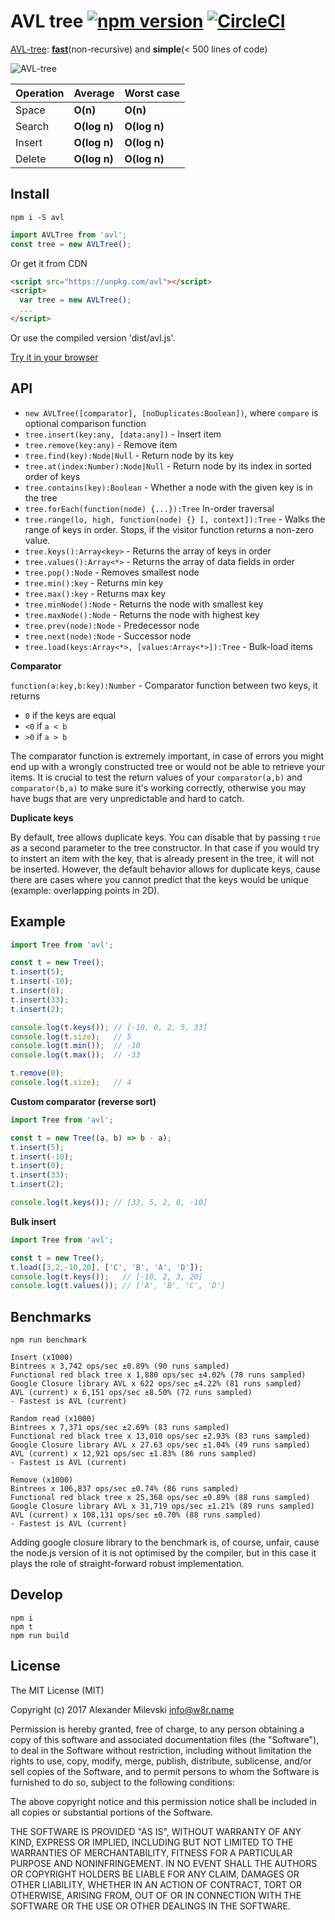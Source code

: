 # AVL tree [![npm version](https://badge.fury.io/js/avl.svg)](https://badge.fury.io/js/avl) [![CircleCI](https://circleci.com/gh/w8r/avl.svg?style=svg)](https://circleci.com/gh/w8r/avl)

[AVL-tree](https://en.wikipedia.org/wiki/AVL_tree): **[fast](#benchmarks)**(non-recursive) and **simple**(< 500 lines of code)

![AVL-tree](https://upload.wikimedia.org/wikipedia/commons/a/ad/AVL-tree-wBalance_K.svg)

| Operation     | Average       | Worst case   |
| ------------- | ------------- | ------------ |
| Space         | **O(n)**      | **O(n)**     |
| Search        | **O(log n)**  | **O(log n)** |
| Insert        | **O(log n)**  | **O(log n)** |
| Delete        | **O(log n)**  | **O(log n)** |


## Install

```shell
npm i -S avl
```

```js
import AVLTree from 'avl';
const tree = new AVLTree();
```

Or get it from CDN
```html
<script src="https://unpkg.com/avl"></script>
<script>
  var tree = new AVLTree();
  ...
</script>
```
Or use the compiled version 'dist/avl.js'.

[Try it in your browser](https://npm.runkit.com/avl)

## API

* `new AVLTree([comparator], [noDuplicates:Boolean])`, where `compare` is optional comparison function
* `tree.insert(key:any, [data:any])` - Insert item
* `tree.remove(key:any)` - Remove item
* `tree.find(key):Node|Null` - Return node by its key
* `tree.at(index:Number):Node|Null` - Return node by its index in sorted order of keys
* `tree.contains(key):Boolean` - Whether a node with the given key is in the tree
* `tree.forEach(function(node) {...}):Tree` In-order traversal
* `tree.range(lo, high, function(node) {} [, context]):Tree` - Walks the range of keys in order. Stops, if the visitor function returns a non-zero value.
* `tree.keys():Array<key>` - Returns the array of keys in order
* `tree.values():Array<*>` - Returns the array of data fields in order
* `tree.pop():Node` - Removes smallest node
* `tree.min():key` - Returns min key
* `tree.max():key` - Returns max key
* `tree.minNode():Node` - Returns the node with smallest key
* `tree.maxNode():Node` - Returns the node with highest key
* `tree.prev(node):Node` - Predecessor node
* `tree.next(node):Node` - Successor node
* `tree.load(keys:Array<*>, [values:Array<*>]):Tree` - Bulk-load items

**Comparator**

`function(a:key,b:key):Number` - Comparator function between two keys, it returns
 * `0` if the keys are equal
 * `<0` if `a < b`
 * `>0` if `a > b`

 The comparator function is extremely important, in case of errors you might end
 up with a wrongly constructed tree or would not be able to retrieve your items.
 It is crucial to test the return values of your `comparator(a,b)` and `comparator(b,a)`
 to make sure it's working correctly, otherwise you may have bugs that are very
 unpredictable and hard to catch.

 **Duplicate keys**

 By default, tree allows duplicate keys. You can disable that by passing `true`
 as a second parameter to the tree constructor. In that case if you would try to
 instert an item with the key, that is already present in the tree, it will not
 be inserted.
 However, the default behavior allows for duplicate keys, cause there are cases
 where you cannot predict that the keys would be unique (example: overlapping
 points in 2D).

## Example

```js
import Tree from 'avl';

const t = new Tree();
t.insert(5);
t.insert(-10);
t.insert(0);
t.insert(33);
t.insert(2);

console.log(t.keys()); // [-10, 0, 2, 5, 33]
console.log(t.size);   // 5
console.log(t.min());  // -10
console.log(t.max());  // -33

t.remove(0);
console.log(t.size);   // 4
```

**Custom comparator (reverse sort)**

```js
import Tree from 'avl';

const t = new Tree((a, b) => b - a);
t.insert(5);
t.insert(-10);
t.insert(0);
t.insert(33);
t.insert(2);

console.log(t.keys()); // [33, 5, 2, 0, -10]
```

**Bulk insert**

```js
import Tree from 'avl';

const t = new Tree();
t.load([3,2,-10,20], ['C', 'B', 'A', 'D']);
console.log(t.keys());   // [-10, 2, 3, 20]
console.log(t.values()); // ['A', 'B', 'C', 'D']
```

## Benchmarks

```shell
npm run benchmark
```

```
Insert (x1000)
Bintrees x 3,742 ops/sec ±0.89% (90 runs sampled)
Functional red black tree x 1,880 ops/sec ±4.02% (78 runs sampled)
Google Closure library AVL x 622 ops/sec ±4.22% (81 runs sampled)
AVL (current) x 6,151 ops/sec ±8.50% (72 runs sampled)
- Fastest is AVL (current)

Random read (x1000)
Bintrees x 7,371 ops/sec ±2.69% (83 runs sampled)
Functional red black tree x 13,010 ops/sec ±2.93% (83 runs sampled)
Google Closure library AVL x 27.63 ops/sec ±1.04% (49 runs sampled)
AVL (current) x 12,921 ops/sec ±1.83% (86 runs sampled)
- Fastest is AVL (current)

Remove (x1000)
Bintrees x 106,837 ops/sec ±0.74% (86 runs sampled)
Functional red black tree x 25,368 ops/sec ±0.89% (88 runs sampled)
Google Closure library AVL x 31,719 ops/sec ±1.21% (89 runs sampled)
AVL (current) x 108,131 ops/sec ±0.70% (88 runs sampled)
- Fastest is AVL (current)
```

Adding google closure library to the benchmark is, of course, unfair, cause the
node.js version of it is not optimised by the compiler, but in this case it
plays the role of straight-forward robust implementation.

## Develop

```shell
npm i
npm t
npm run build
```

## License

The MIT License (MIT)

Copyright (c) 2017 Alexander Milevski <info@w8r.name>

Permission is hereby granted, free of charge, to any person obtaining a copy of
this software and associated documentation files (the "Software"), to deal in
the Software without restriction, including without limitation the rights to
use, copy, modify, merge, publish, distribute, sublicense, and/or sell copies of
the Software, and to permit persons to whom the Software is furnished to do so,
subject to the following conditions:

The above copyright notice and this permission notice shall be included in all
copies or substantial portions of the Software.

THE SOFTWARE IS PROVIDED "AS IS", WITHOUT WARRANTY OF ANY KIND, EXPRESS OR
IMPLIED, INCLUDING BUT NOT LIMITED TO THE WARRANTIES OF MERCHANTABILITY, FITNESS
FOR A PARTICULAR PURPOSE AND NONINFRINGEMENT. IN NO EVENT SHALL THE AUTHORS OR
COPYRIGHT HOLDERS BE LIABLE FOR ANY CLAIM, DAMAGES OR OTHER LIABILITY, WHETHER
IN AN ACTION OF CONTRACT, TORT OR OTHERWISE, ARISING FROM, OUT OF OR IN
CONNECTION WITH THE SOFTWARE OR THE USE OR OTHER DEALINGS IN THE SOFTWARE.
